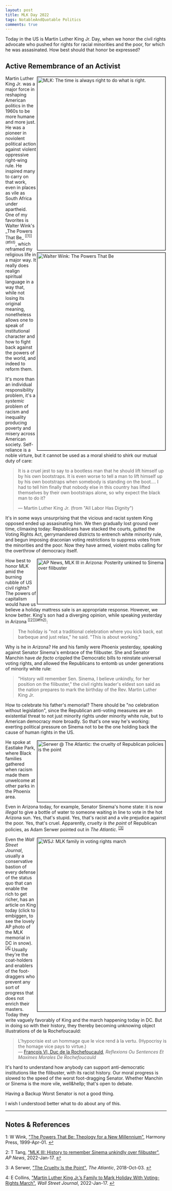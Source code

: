 ```yaml
---
layout: post
title: MLK Day 2022
tags: NotableAndQuotable Politics
comments: true
---
```


Today in the US is Martin Luther King Jr. Day, when we honor the civil rights advocate who
pushed for rights for racial minorities and the poor, for which he was assasinated.  How
best should that honor be expressed?  


## Active Remembrance of an Activist  

<img src="{{ site.baseurl }}/images/2022-01-17-mlk2022-choose-the-right.jpg" width="400" height="540" alt="MLK: The time is always right to do what is right." title="MLK: The time is always right to do what is right." style="float: right; margin: 3px 3px 3px 3px; border: 1px solid #000000;">
Martin Luther King Jr. was a major force in reshaping American politics in the 1960s to be
more humane and more just.  He was a pioneer in noviolent political action against violent
oppressive right-wing rule.  


<img src="{{ site.baseurl }}/images/2022-01-17-mlk2022-wink.jpg" width="400" height="616" alt="Walter Wink: The Powers That Be" title="Walter Wink: The Powers That Be" style="float: right; margin: 3px 3px 3px 3px; border: 1px solid #000000;">
He inspired many to carry on that work, even in places as vile as South Africa under
apartheid.  One of my favorites is Walter Wink's _The Powers That Be_ <sup id="fn1a">[[1]](#fn1)</sup>,
which reframed my religious life in a major way.  It really does realign spiritual
language in a way that, while not losing its original meaning, nonetheless allows one to
speak of institutional character and how to fight back against the powers of the world,
and indeed to reform them.  

It's more than an individual responsibility problem, it's a _systemic_ problem of racism
and inequality producing poverty and misery across American society.  Self-reliance is a
noble virture, but it cannot be used as a moral shield to shirk our mutual duty of care:  

>It is a cruel jest to say to a bootless man that he should lift himself up by his own
>bootstraps. It is even worse to tell a man to lift himself up by his own bootstraps when
>somebody is standing on the boot&hellip;. I had to tell him finally that nobody else in this
>country has lifted themselves by their own bootstraps alone, so why expect the black man
>to do it?   
>  
> &mdash; Martin Luther King Jr. (from "All Labor Has Dignity")  

It's in some ways unsurprising that the vicious and racist system King opposed ended up
assasinating him.  We then gradually lost ground over time, climaxing today: Republicans
have stacked the courts, gutted the Voting Rights Act, gerrymandered districts to entrench
white minority rule, and begun imposing draconian voting restrictions to suppress votes
from the minorities and the poor.  Now they have armed, violent mobs calling for the
overthrow of democracy itself.

<img src="{{ site.baseurl }}/images/2022-01-17-mlk2022-ap.jpg" width="400" height="140" alt="AP News, MLK III in Arizona: Posterity unkined to Sinema over filibuster" title="AP News, MLK III in Arizona: Posterity unkined to Sinema over filibuster" style="float: right; margin: 3px 3px 3px 3px; border: 1px solid #000000;">
How best to honor MLK amid the burning rubble of US civil rights?  The powers of
capitalism would have us believe a holiday mattress sale is an appropriate response.
However, we know better.  King's son had a diverging opinion, while speaking yesterday in
Arizona <sup id="fn2a">[[2]](#fn2)</sup>:  

> The holiday is "not a traditional celebration where you kick back, eat barbeque
> and just relax," he said. "This is about working."  

Why is he in Arizona?  He and his family were Phoenix yesterday, speaking against Senator
Sinema's embrace of the filibuster. She and Senator Manchin have _de facto_ crippled the
Democratic bills to reinstate universal voting rights, and allowed the Republicans to
entomb us under generations of minority white rule:  

> "History will remember Sen. Sinema, I believe unkindly, for her position on the
> filibuster," the civil rights leader's eldest son said as the nation prepares to mark
> the birthday of the Rev. Martin Luther King Jr.  

How to celebrate his father's memorial?  There should be "no celebration without
legislation", since the Republican anti-voting measures are an existential threat to
not just minority rights under minority white rule, but to American democracy more
broadly.  So that's one way he's working: exerting political pressure on Sinema not to be
the one holding back the cause of human rights in the US.  

<img src="{{ site.baseurl }}/images/2022-01-17-mlk2022-atlantic.jpg" width="400" height="191" alt="Serwer @ The Atlantic: the cruelty of Republican policies is the point" title="Serwer @ The Atlantic: the cruelty of Republican policies is the point" style="float: right; margin: 3px 3px 3px 3px; border: 1px solid #000000;">
He spoke at Eastlake Park, where Black families gathered when racism made them unwelcome at other
parks in the Phoenix area.

Even in Arizona today, for example, Senator Sinema's home state: it is now _illegal_ to
give a bottle of water to someone waiting in line to vote in the hot Arizona sun.  Yes,
that's stupid.  Yes, that's racist and a vile prejudice against the poor.  Yes, that's
cruel. Apparently, _cruelty is the point_ of Republican policies, as Adam Serwer pointed
out in _The Atlantic_. <sup id="fn3a">[[3]](#fn3)</sup>  

<a href="{{ site.baseurl }}/images/2022-01-17-mlk2022-wsj.jpg"><img src="{{ site.baseurl }}/images/2022-01-17-mlk2022-wsj-thumb.jpg" width="400" height="541" alt="WSJ: MLK family in voting rights march" title="WSJ: MLK family in voting rights march" style="float: right; margin: 3px 3px 3px 3px; border: 1px solid #000000;"></a>
Even the _Wall Street Journal_, usually a conservative bastion of every defense of the
status quo that can enable the rich to get richer, has an article on King today (click to
embiggen, to see the lovely AP photo of the MLK memorial in DC in 
snow). <sup id="fn4a">[[4]](#fn4)</sup>  Usually they're the coat-holders and enablers of
the foot-draggers who prevent any sort of progress that does not enrich their masters.
Today they write vaguely favorably of King and the march happening today in DC.  But in
doing so with their history, they thereby becoming unknowing object illustrations of de
la Rochefoucauld:  

> L'hypocrisie est un hommage que le vice rend &agrave; la vertu. (Hypocrisy is the homage vice pays to virtue.)  
> &mdash; [Fran&ccedil;ois VI, Duc de la Rochefoucauld](https://en.wikipedia.org/wiki/Fran%C3%A7ois_de_La_Rochefoucauld_(writer)), _Reflexions Ou Sentences Et Maximes Morales De Rochefoucauld_  

It's hard to understand how anybody can support anti-democratic institutions like the
filibuster, with its racist history.  Our moral progress is slowed to the speed of the
worst foot-dragging Senator.  Whether Manchin or Sinema is the more vile, well&hellp;
that's open to debate.   

Having a Backup Worst Senator is not a good thing.  

I wish I understood better what to do about any of this.  

---

## Notes &amp; References  

<!--
<sup id="fn1a">[[1]](#fn1)</sup>

<a id="fn1">1</a>: ***, ["***"](***), *** [↩](#fn1a)  

<a href="{{ site.baseurl }}/images/***"><img src="{{ site.baseurl }}/images/***" width="400" height="***" alt="***" title="***" style="float: right; margin: 3px 3px 3px 3px; border: 1px solid #000000;"></a>

<iframe width="400" height="224" src="***" allow="accelerometer; encrypted-media; gyroscope; picture-in-picture" allowfullscreen style="float: right; margin: 3px 3px 3px 3px; border: 1px solid #000000;"></iframe>
-->

<a id="fn1">1</a>: W Wink, ["The Powers That Be: Theology for a New Millennium"](https://www.amazon.com/Powers-That-Be-Theology-Millennium/dp/0385487525), Harmony Press, 1999-Apr-01. [↩](#fn1a)  

<a id="fn2">2</a>: T Tang, ["MLK III: History to remember Sinema unkindly over filibuster"](https://apnews.com/article/voting-rights-lifestyle-arizona-voting-race-and-ethnicity-8c1d462255963779f40d16171b032978), _AP News_, 2022-Jan-17. [↩](#fn2a)  

<a id="fn3">3</a>: A Serwer, ["The Cruelty Is the Point"](https://www.theatlantic.com/ideas/archive/2018/10/the-cruelty-is-the-point/572104/), _The Atlantic_, 2018-Oct-03. [↩](#fn3a)  

<a id="fn4">4</a>: E Collins, ["Martin Luther King Jr.’s Family to Mark Holiday With Voting-Rights March"](https://www.wsj.com/articles/martin-luther-king-jr-s-family-to-mark-holiday-with-voting-rights-march-11642415404), _Wall Street Journal_, 2022-Jan-17. [↩](#fn4a)  
